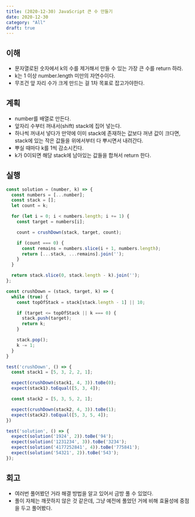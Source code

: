 ```yaml
---
title: (2020-12-30) JavaScript 큰 수 만들기
date: 2020-12-30
category: "All"
draft: true
---
```


## 이해

- 문자열로된 숫자에서 k의 수를 제거해서 만들 수 있는 가장 큰 수를 return 하라.
- k는 1 이상 number.length 미만의 자연수이다.
- 무조건 앞 자리 수가 크게 만드는 걸 1차 목표로 잡고가야한다.

## 계획

- number를 배열로 만든다.
- 앞자리 수부터 꺼내서(shift) stack에 집어 넣는다.
- 하나씩 꺼내서 넣다가 만약에 이미 stack에 존재하는 값보다 꺼낸 값이 크다면, stack에 있는 작은 값들을 위에서부터 다 뿌시면서 내려간다.
- 뿌실 때마다 k를 1씩 감소시킨다.
- k가 0이되면 해당 stack에 남아있는 값들을 합쳐서 return 한다.

## 실행

```js
const solution = (number, k) => {
  const numbers = [...number];
  const stack = [];
  let count = k;

  for (let i = 0; i < numbers.length; i += 1) {
    const target = numbers[i];

    count = crushDown(stack, target, count);

    if (count === 0) {
      const remains = numbers.slice(i + 1, numbers.length);
      return [...stack, ...remains].join('');
    }
  }

  return stack.slice(0, stack.length - k).join('');
};

const crushDown = (stack, target, k) => {
  while (true) {
    const topOfStack = stack[stack.length - 1] || 10;

    if (target <= topOfStack || k === 0) {
      stack.push(target);
      return k;
    }

    stack.pop();
    k -= 1;
  }
}

test('crushDown', () => {
  const stack1 = [5, 3, 2, 2, 1];

  expect(crushDown(stack1, 4, 3)).toBe(0);
  expect(stack1).toEqual([5, 3, 4]);

  const stack2 = [5, 3, 5, 2, 1];

  expect(crushDown(stack2, 4, 3)).toBe(1);
  expect(stack2).toEqual([5, 3, 5, 4]);
})

test('solution', () => {
  expect(solution('1924', 2)).toBe('94');
  expect(solution('1231234', 3)).toBe('3234');
  expect(solution('4177252841', 4)).toBe('775841');
  expect(solution('54321', 2)).toBe('543');
});
```

## 회고

- 여러번 풀어봤던 거라 해결 방법을 알고 있어서 금방 풀 수 있었다.
- 풀이 자체는 깨끗하지 않은 것 같은데, 그냥 예전에 풀었던 거에 비해 효율성에 중점을 두고 풀어봤다.
